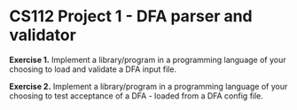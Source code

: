 # CS112 Project 1 - DFA parser and validator
__Exercise 1.__ Implement a library/program in a programming language of
your choosing to load and validate a DFA input file.

__Exercise 2.__ Implement a library/program in a programming language of
your choosing to test acceptance of a DFA - loaded from a DFA config file.
